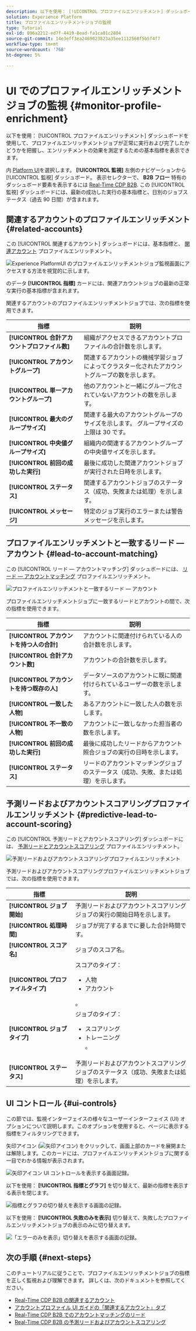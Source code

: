 ```yaml
---
description: 以下を使用： [!UICONTROL プロファイルエンリッチメント] ダッシュボードを使用して、プロファイルエンリッチメントジョブが正常に実行および完了したかどうかを把握し、エンリッチメントの効果を測定するための基本指標を表示できます。
solution: Experience Platform
title: プロファイルエンリッチメントジョブの監視
type: Tutorial
exl-id: 096a2212-ed7f-4419-8ead-fa1ca01c2804
source-git-commit: 14e3eff3ea2469023823a35ee1112568f5b5f4f7
workflow-type: tm+mt
source-wordcount: '768'
ht-degree: 5%

---
```


# UI でのプロファイルエンリッチメントジョブの監視 {#monitor-profile-enrichment}

以下を使用： [!UICONTROL プロファイルエンリッチメント] ダッシュボードを使用して、プロファイルエンリッチメントジョブが正常に実行および完了したかどうかを把握し、エンリッチメントの効果を測定するための基本指標を表示できます。

内 [Platform UI](https://platform.adobe.com)を選択します。 **[!UICONTROL 監視]** 左側のナビゲーションから [!UICONTROL 監視] ダッシュボード。 表示セレクターで、 **B2B フロー** 特有のダッシュボード要素を表示するには [Real-Time CDP B2B](/help/rtcdp/b2b-overview.md).  この [!UICONTROL 監視] ダッシュボードには、最新の成功した実行の基本指標と、日別のジョブステータス（過去 90 日間）が含まれます。

## 関連するアカウントのプロファイルエンリッチメント {#related-accounts}

この [!UICONTROL 関連するアカウント] ダッシュボードには、基本指標と、 [関連アカウント](/help/rtcdp/b2b-ai-ml-services/related-accounts.md) プロファイルエンリッチメント。

![Experience PlatformUI のプロファイルエンリッチメントジョブ監視画面にアクセスする方法を視覚的に示します。](/help/dataflows/assets/ui/b2b/monitoring-profile-enrichment-jobs.png)

のデータ **[!UICONTROL 指標]** カードには、関連アカウントジョブの最新の正常な実行の基本指標が含まれます。

関連するアカウントのプロファイルエンリッチメントジョブでは、次の指標を使用できます。

| 指標 | 説明 |
| --------- | ---------- |
| **[!UICONTROL 合計アカウントプロファイル数]** | 組織がアクセスできるアカウントプロファイルの合計数を示します。 |
| **[!UICONTROL アカウントグループ]** | 関連するアカウントの機械学習ジョブによってクラスター化されたアカウントグループの数を示します。 |
| **[!UICONTROL 単一アカウントグループ]** | 他のアカウントと一緒にグループ化されていないアカウントの数を示します。 |
| **[!UICONTROL 最大のグループサイズ]** | 関連する最大のアカウントグループのサイズを示します。 グループサイズの上限は 30 です。 |
| **[!UICONTROL 中央値グループサイズ]** | 組織内の関連するアカウントグループの中央値サイズを示します。 |
| **[!UICONTROL 前回の成功した実行]** | 最後に成功した関連アカウントジョブが実行された日時を示します。 |
| **[!UICONTROL ステータス]** | 関連するアカウントジョブのステータス（成功、失敗または処理）を示します。 |
| **[!UICONTROL メッセージ]** | 特定のジョブ実行のエラーまたは警告メッセージを示します。 |

## プロファイルエンリッチメントと一致するリード — アカウント {#lead-to-account-matching}

この [!UICONTROL リード — アカウントマッチング] ダッシュボードには、 [リード — アカウントマッチング](/help/rtcdp/b2b-ai-ml-services/lead-to-account-matching.md) プロファイルエンリッチメント。

![プロファイルエンリッチメントと一致するリード — アカウント](/help/dataflows/assets/ui/b2b/mpc-lead-to-account-matching.png)

プロファイルエンリッチメントジョブに一致するリードとアカウントの間で、次の指標を使用できます。

| 指標 | 説明 |
| --------- | ---------- |
| **[!UICONTROL アカウントを持つ人の合計]** | アカウントに関連付けられている人の合計数を示します。 |
| **[!UICONTROL 合計アカウント数]** | アカウントの合計数を示します。 |
| **[!UICONTROL アカウントを持つ既存の人]** | データソースのアカウントに既に関連付けられているユーザーの数を示します。 |
| **[!UICONTROL 一致した人物]** | あるアカウントに一致した人の数を示します。 |
| **[!UICONTROL 不一致の人物]** | アカウントに一致しなかった担当者の数を示します。 |
| **[!UICONTROL 前回の成功した実行]** | 最後に成功したリードからアカウント照合ジョブの実行の日時を示します。 |
| **[!UICONTROL ステータス]** | リードのアカウントマッチングジョブのステータス（成功、失敗、または処理）を示します。 |

## 予測リードおよびアカウントスコアリングプロファイルエンリッチメント {#predictive-lead-to-account-scoring}

この [!UICONTROL 予測リードとアカウントスコアリング] ダッシュボードには、 [予測リードとアカウントスコアリング](/help/rtcdp/b2b-ai-ml-services/predictive-lead-and-account-scoring.md) プロファイルエンリッチメント。

![予測リードおよびアカウントスコアリングプロファイルエンリッチメント](/help/dataflows/assets/ui/b2b/predictive-lead-and-account-scoring.png)

予測リードおよびアカウントスコアリングプロファイルエンリッチメントジョブでは、次の指標を使用できます。

| 指標 | 説明 |
| --------- | ---------- |
| **[!UICONTROL ジョブ開始]** | 予測リードおよびアカウントスコアリングジョブの実行の開始日時を示します。 |
| **[!UICONTROL 処理時間]** | ジョブが完了するまでに要した合計時間です。 |
| **[!UICONTROL スコア名]** | ジョブのスコア名。 |
| **[!UICONTROL プロファイルタイプ]** | スコアのタイプ： <ul><li>人物</li><li>アカウント</li></ul>。 |
| **[!UICONTROL ジョブタイプ]** | ジョブのタイプ：<ul><li>スコアリング</li><li>トレーニング</li>。 |
| **[!UICONTROL ステータス]** | 予測リードおよびアカウントスコアリングジョブのステータス（成功、失敗または処理）を示します。 |

## UI コントロール {#ui-controls}

この節では、監視インターフェイスの様々なユーザーインターフェイス (UI) オプションについて説明します。このオプションを使用すると、ページに表示する指標をフィルタリングできます。

矢印アイコン (![矢印アイコン](/help/dataflows/assets/ui/monitor-destinations/chevron-up.png)) をクリックして、画面上部のカードを展開または解除します。このカードには、プロファイルエンリッチメントジョブに関する一目でわかる情報が表示されます。

![矢印アイコン UI コントロールを表示する画面記録。](/help/dataflows/assets/ui/b2b/use-arrow-control.gif)

以下を使用： **[!UICONTROL 指標とグラフ]** を切り替えて、最新の指標を表示する表示を閉じます。

![指標とグラフの切り替えを表示する画面の記録。](/help/dataflows/assets/ui/b2b/metrics-and-graphs-toggle.gif)

以下を使用： **[!UICONTROL 失敗のみを表示]** 切り替えて、失敗したプロファイルエンリッチメントジョブの表示のみに切り替えます。

![「エラーのみを表示」切り替えを表示する画面の記録。](/help/dataflows/assets/ui/b2b/show-failures-only.gif)

## 次の手順 {#next-steps}

このチュートリアルに従うことで、プロファイルエンリッチメントジョブの指標を正しく監視および理解できます。 詳しくは、次のドキュメントを参照してください。

* [Real-Time CDP B2B の関連するアカウント](/help/rtcdp/b2b-ai-ml-services/related-accounts.md)
* [アカウントプロファイル UI ガイドの「関連するアカウント」タブ](/help/rtcdp/accounts/account-profile-ui-guide.md)
* [Real-Time CDP B2B でのアカウントマッチングのリード](/help/rtcdp/b2b-ai-ml-services/lead-to-account-matching.md)
* [Real-Time CDP B2B の予測リードおよびアカウントスコアリング](/help/rtcdp/b2b-ai-ml-services/predictive-lead-and-account-scoring.md)
